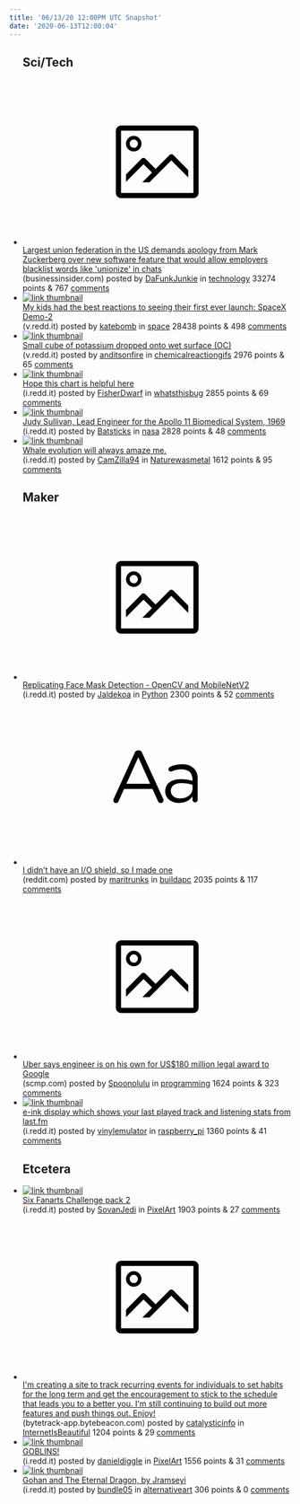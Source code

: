 ```yaml
---
title: '06/13/20 12:00PM UTC Snapshot'
date: '2020-06-13T12:00:04'
---
```

<ul>
<h2>Sci/Tech</h2>

<li><a href='https://www.businessinsider.com/afl-cio-blasts-facebook-over-software-would-limit-union-drives-2020-6'><svg version='1.1' viewBox='-34 -14 104 64' preserveAspectRatio='xMidYMid meet' xmlns='http://www.w3.org/2000/svg' xmlns:xlink='http://www.w3.org/1999/xlink'>
    <title>link thumbnail</title>
    <path d='M32,4H4A2,2,0,0,0,2,6V30a2,2,0,0,0,2,2H32a2,2,0,0,0,2-2V6A2,2,0,0,0,32,4ZM4,30V6H32V30Z'></path>
    <path d='M8.92,14a3,3,0,1,0-3-3A3,3,0,0,0,8.92,14Zm0-4.6A1.6,1.6,0,1,1,7.33,11,1.6,1.6,0,0,1,8.92,9.41Z'></path>
    <path d='M22.78,15.37l-5.4,5.4-4-4a1,1,0,0,0-1.41,0L5.92,22.9v2.83l6.79-6.79L16,22.18l-3.75,3.75H15l8.45-8.45L30,24V21.18l-5.81-5.81A1,1,0,0,0,22.78,15.37Z'></path>
    </svg></a><div><div class='linkTitle'><a href='https://www.businessinsider.com/afl-cio-blasts-facebook-over-software-would-limit-union-drives-2020-6'>Largest union federation in the US demands apology from Mark Zuckerberg over new software feature that would allow employers blacklist words like 'unionize' in chats</a></div>(businessinsider.com) posted by <a href='https://www.reddit.com/user/DaFunkJunkie'>DaFunkJunkie</a> in <a href='https://www.reddit.com/r/technology'>technology</a> 33274 points & 767 <a href='https://www.reddit.com/r/technology/comments/h7x376/largest_union_federation_in_the_us_demands/'>comments</a></div></li>

<li><a href='https://v.redd.it/8fato3skmi451'><img src='https://a.thumbs.redditmedia.com/9qsWOxZXoLJ0hKSbokyDLLuqEDllZb4uDbWO6TKkAg8.jpg' alt='link thumbnail'></a><div><div class='linkTitle'><a href='https://v.redd.it/8fato3skmi451'>My kids had the best reactions to seeing their first ever launch: SpaceX Demo-2</a></div>(v.redd.it) posted by <a href='https://www.reddit.com/user/katebomb'>katebomb</a> in <a href='https://www.reddit.com/r/space'>space</a> 28438 points & 498 <a href='https://www.reddit.com/r/space/comments/h7peil/my_kids_had_the_best_reactions_to_seeing_their/'>comments</a></div></li>

<li><a href='https://v.redd.it/boytl59rai451'><img src='https://a.thumbs.redditmedia.com/cV6mvqiv1zBtYecNPJFtHRAgseEqOtnumRnAwgBXX08.jpg' alt='link thumbnail'></a><div><div class='linkTitle'><a href='https://v.redd.it/boytl59rai451'>Small cube of potassium dropped onto wet surface (OC)</a></div>(v.redd.it) posted by <a href='https://www.reddit.com/user/anditsonfire'>anditsonfire</a> in <a href='https://www.reddit.com/r/chemicalreactiongifs'>chemicalreactiongifs</a> 2976 points & 65 <a href='https://www.reddit.com/r/chemicalreactiongifs/comments/h7o0z3/small_cube_of_potassium_dropped_onto_wet_surface/'>comments</a></div></li>

<li><a href='https://i.redd.it/rte33bv1sj451.jpg'><img src='https://b.thumbs.redditmedia.com/7f6Xx6JiPFBUUXteI7a8IZac-P8quCFej6_Ca-3fPaE.jpg' alt='link thumbnail'></a><div><div class='linkTitle'><a href='https://i.redd.it/rte33bv1sj451.jpg'>Hope this chart is helpful here</a></div>(i.redd.it) posted by <a href='https://www.reddit.com/user/FisherDwarf'>FisherDwarf</a> in <a href='https://www.reddit.com/r/whatsthisbug'>whatsthisbug</a> 2855 points & 69 <a href='https://www.reddit.com/r/whatsthisbug/comments/h7tkd2/hope_this_chart_is_helpful_here/'>comments</a></div></li>

<li><a href='https://i.redd.it/416jkrzghl451.jpg'><img src='https://b.thumbs.redditmedia.com/nrC4dcwCMJos10qwqqFd6v6DLEayi6T3JBi8RBtsQSk.jpg' alt='link thumbnail'></a><div><div class='linkTitle'><a href='https://i.redd.it/416jkrzghl451.jpg'>Judy Sullivan, Lead Engineer for the Apollo 11 Biomedical System, 1969</a></div>(i.redd.it) posted by <a href='https://www.reddit.com/user/Batsticks'>Batsticks</a> in <a href='https://www.reddit.com/r/nasa'>nasa</a> 2828 points & 48 <a href='https://www.reddit.com/r/nasa/comments/h7zgk0/judy_sullivan_lead_engineer_for_the_apollo_11/'>comments</a></div></li>

<li><a href='https://i.redd.it/8qg3yjycol451.png'><img src='https://a.thumbs.redditmedia.com/I664f8yVylysSELYmg_vxlEiNxfJXywb0_KjXIDHxd4.jpg' alt='link thumbnail'></a><div><div class='linkTitle'><a href='https://i.redd.it/8qg3yjycol451.png'>Whale evolution will always amaze me.</a></div>(i.redd.it) posted by <a href='https://www.reddit.com/user/CamZilla94'>CamZilla94</a> in <a href='https://www.reddit.com/r/Naturewasmetal'>Naturewasmetal</a> 1612 points & 95 <a href='https://www.reddit.com/r/Naturewasmetal/comments/h800sr/whale_evolution_will_always_amaze_me/'>comments</a></div></li>

<h2>Maker</h2>

<li><a href='https://i.redd.it/r9phf28hyi451.gif'><svg version='1.1' viewBox='-34 -14 104 64' preserveAspectRatio='xMidYMid meet' xmlns='http://www.w3.org/2000/svg' xmlns:xlink='http://www.w3.org/1999/xlink'>
    <title>link thumbnail</title>
    <path d='M32,4H4A2,2,0,0,0,2,6V30a2,2,0,0,0,2,2H32a2,2,0,0,0,2-2V6A2,2,0,0,0,32,4ZM4,30V6H32V30Z'></path>
    <path d='M8.92,14a3,3,0,1,0-3-3A3,3,0,0,0,8.92,14Zm0-4.6A1.6,1.6,0,1,1,7.33,11,1.6,1.6,0,0,1,8.92,9.41Z'></path>
    <path d='M22.78,15.37l-5.4,5.4-4-4a1,1,0,0,0-1.41,0L5.92,22.9v2.83l6.79-6.79L16,22.18l-3.75,3.75H15l8.45-8.45L30,24V21.18l-5.81-5.81A1,1,0,0,0,22.78,15.37Z'></path>
    </svg></a><div><div class='linkTitle'><a href='https://i.redd.it/r9phf28hyi451.gif'>Replicating Face Mask Detection - OpenCV and MobileNetV2</a></div>(i.redd.it) posted by <a href='https://www.reddit.com/user/Jaldekoa'>Jaldekoa</a> in <a href='https://www.reddit.com/r/Python'>Python</a> 2300 points & 52 <a href='https://www.reddit.com/r/Python/comments/h7qjw7/replicating_face_mask_detection_opencv_and/'>comments</a></div></li>

<li><a href='https://www.reddit.com/r/buildapc/comments/h7toft/i_didnt_have_an_io_shield_so_i_made_one/'><svg version='1.1' viewBox='-34 -12 104 64' preserveAspectRatio='xMidYMid slice' xmlns='http://www.w3.org/2000/svg' xmlns:xlink='http://www.w3.org/1999/xlink'>
    <title>text link thumbnail</title>
    <path d='M12.19,8.84a1.45,1.45,0,0,0-1.4-1h-.12a1.46,1.46,0,0,0-1.42,1L1.14,26.56a1.29,1.29,0,0,0-.14.59,1,1,0,0,0,1,1,1.12,1.12,0,0,0,1.08-.77l2.08-4.65h11l2.08,4.59a1.24,1.24,0,0,0,1.12.83,1.08,1.08,0,0,0,1.08-1.08,1.64,1.64,0,0,0-.14-.57ZM6.08,20.71l4.59-10.22,4.6,10.22Z'>
    </path>
    <path d='M32.24,14.78A6.35,6.35,0,0,0,27.6,13.2a11.36,11.36,0,0,0-4.7,1,1,1,0,0,0-.58.89,1,1,0,0,0,.94.92,1.23,1.23,0,0,0,.39-.08,8.87,8.87,0,0,1,3.72-.81c2.7,0,4.28,1.33,4.28,3.92v.5a15.29,15.29,0,0,0-4.42-.61c-3.64,0-6.14,1.61-6.14,4.64v.05c0,2.95,2.7,4.48,5.37,4.48a6.29,6.29,0,0,0,5.19-2.48V26.9a1,1,0,0,0,1,1,1,1,0,0,0,1-1.06V19A5.71,5.71,0,0,0,32.24,14.78Zm-.56,7.7c0,2.28-2.17,3.89-4.81,3.89-1.94,0-3.61-1.06-3.61-2.86v-.06c0-1.8,1.5-3,4.2-3a15.2,15.2,0,0,1,4.22.61Z'>
    </path>
    </svg></a><div><div class='linkTitle'><a href='https://www.reddit.com/r/buildapc/comments/h7toft/i_didnt_have_an_io_shield_so_i_made_one/'>I didn’t have an I/O shield, so I made one</a></div>(reddit.com) posted by <a href='https://www.reddit.com/user/maritrunks'>maritrunks</a> in <a href='https://www.reddit.com/r/buildapc'>buildapc</a> 2035 points & 117 <a href='https://www.reddit.com/r/buildapc/comments/h7toft/i_didnt_have_an_io_shield_so_i_made_one/'>comments</a></div></li>

<li><a href='https://www.scmp.com/tech/big-tech/article/3080573/uber-says-engineer-his-own-us180-million-legal-award-google'><svg version='1.1' viewBox='-34 -14 104 64' preserveAspectRatio='xMidYMid meet' xmlns='http://www.w3.org/2000/svg' xmlns:xlink='http://www.w3.org/1999/xlink'>
    <title>link thumbnail</title>
    <path d='M32,4H4A2,2,0,0,0,2,6V30a2,2,0,0,0,2,2H32a2,2,0,0,0,2-2V6A2,2,0,0,0,32,4ZM4,30V6H32V30Z'></path>
    <path d='M8.92,14a3,3,0,1,0-3-3A3,3,0,0,0,8.92,14Zm0-4.6A1.6,1.6,0,1,1,7.33,11,1.6,1.6,0,0,1,8.92,9.41Z'></path>
    <path d='M22.78,15.37l-5.4,5.4-4-4a1,1,0,0,0-1.41,0L5.92,22.9v2.83l6.79-6.79L16,22.18l-3.75,3.75H15l8.45-8.45L30,24V21.18l-5.81-5.81A1,1,0,0,0,22.78,15.37Z'></path>
    </svg></a><div><div class='linkTitle'><a href='https://www.scmp.com/tech/big-tech/article/3080573/uber-says-engineer-his-own-us180-million-legal-award-google'>Uber says engineer is on his own for US$180 million legal award to Google</a></div>(scmp.com) posted by <a href='https://www.reddit.com/user/Spoonolulu'>Spoonolulu</a> in <a href='https://www.reddit.com/r/programming'>programming</a> 1624 points & 323 <a href='https://www.reddit.com/r/programming/comments/h7wn6v/uber_says_engineer_is_on_his_own_for_us180/'>comments</a></div></li>

<li><a href='https://i.redd.it/h00abeozrj451.jpg'><img src='https://a.thumbs.redditmedia.com/yENKUuWh3nVEXHO4Hg97kWvm_XJRsUCqRf9U-yXCRX4.jpg' alt='link thumbnail'></a><div><div class='linkTitle'><a href='https://i.redd.it/h00abeozrj451.jpg'>e-ink display which shows your last played track and listening stats from last.fm</a></div>(i.redd.it) posted by <a href='https://www.reddit.com/user/vinylemulator'>vinylemulator</a> in <a href='https://www.reddit.com/r/raspberry_pi'>raspberry_pi</a> 1360 points & 41 <a href='https://www.reddit.com/r/raspberry_pi/comments/h7tkqi/eink_display_which_shows_your_last_played_track/'>comments</a></div></li>

<h2>Etcetera</h2>

<li><a href='https://i.redd.it/buvvn276li451.png'><img src='https://b.thumbs.redditmedia.com/1v6Bp-UOzB_uP-89o3inhEscKqqInUuIboGEF_Af1PY.jpg' alt='link thumbnail'></a><div><div class='linkTitle'><a href='https://i.redd.it/buvvn276li451.png'>Six Fanarts Challenge pack 2</a></div>(i.redd.it) posted by <a href='https://www.reddit.com/user/SovanJedi'>SovanJedi</a> in <a href='https://www.reddit.com/r/PixelArt'>PixelArt</a> 1903 points & 27 <a href='https://www.reddit.com/r/PixelArt/comments/h7p4qr/six_fanarts_challenge_pack_2/'>comments</a></div></li>

<li><a href='https://bytetrack-app.bytebeacon.com/demo'><svg version='1.1' viewBox='-34 -14 104 64' preserveAspectRatio='xMidYMid meet' xmlns='http://www.w3.org/2000/svg' xmlns:xlink='http://www.w3.org/1999/xlink'>
    <title>link thumbnail</title>
    <path d='M32,4H4A2,2,0,0,0,2,6V30a2,2,0,0,0,2,2H32a2,2,0,0,0,2-2V6A2,2,0,0,0,32,4ZM4,30V6H32V30Z'></path>
    <path d='M8.92,14a3,3,0,1,0-3-3A3,3,0,0,0,8.92,14Zm0-4.6A1.6,1.6,0,1,1,7.33,11,1.6,1.6,0,0,1,8.92,9.41Z'></path>
    <path d='M22.78,15.37l-5.4,5.4-4-4a1,1,0,0,0-1.41,0L5.92,22.9v2.83l6.79-6.79L16,22.18l-3.75,3.75H15l8.45-8.45L30,24V21.18l-5.81-5.81A1,1,0,0,0,22.78,15.37Z'></path>
    </svg></a><div><div class='linkTitle'><a href='https://bytetrack-app.bytebeacon.com/demo'>I'm creating a site to track recurring events for individuals to set habits for the long term and get the encouragement to stick to the schedule that leads you to a better you. I'm still continuing to build out more features and push things out. Enjoy!</a></div>(bytetrack-app.bytebeacon.com) posted by <a href='https://www.reddit.com/user/catalysticinfo'>catalysticinfo</a> in <a href='https://www.reddit.com/r/InternetIsBeautiful'>InternetIsBeautiful</a> 1204 points & 29 <a href='https://www.reddit.com/r/InternetIsBeautiful/comments/h7thzj/im_creating_a_site_to_track_recurring_events_for/'>comments</a></div></li>

<li><a href='https://i.redd.it/cag4xzsxck451.gif'><img src='https://b.thumbs.redditmedia.com/6BW019LeoyZ0rtrf8QBVg1WZV0gFujs8LK50mNir-3w.jpg' alt='link thumbnail'></a><div><div class='linkTitle'><a href='https://i.redd.it/cag4xzsxck451.gif'>GOBLINS!</a></div>(i.redd.it) posted by <a href='https://www.reddit.com/user/danieldiggle'>danieldiggle</a> in <a href='https://www.reddit.com/r/PixelArt'>PixelArt</a> 1556 points & 31 <a href='https://www.reddit.com/r/PixelArt/comments/h7vp9u/goblins/'>comments</a></div></li>

<li><a href='https://i.redd.it/0xrg7r9sgk451.jpg'><img src='https://b.thumbs.redditmedia.com/AUx5r1Xs2_PPXEjI7sNUPDAUr4RkGiqxE1TwLep55go.jpg' alt='link thumbnail'></a><div><div class='linkTitle'><a href='https://i.redd.it/0xrg7r9sgk451.jpg'>Gohan and The Eternal Dragon, by Jramseyi</a></div>(i.redd.it) posted by <a href='https://www.reddit.com/user/bundle05'>bundle05</a> in <a href='https://www.reddit.com/r/alternativeart'>alternativeart</a> 306 points & 0 <a href='https://www.reddit.com/r/alternativeart/comments/h7w4t4/gohan_and_the_eternal_dragon_by_jramseyi/'>comments</a></div></li>

</ul>
